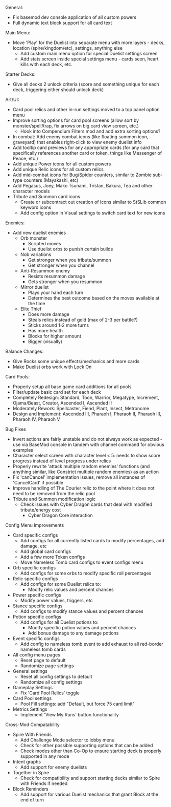 General:
- Fix basemod dev console application of all custom powers
- Full dynamic text block support for all card text

Main Menu:
- Move 'Play' for the Duelist into separate menu with more layers - decks, location (spire/kingdom/etc), settings, anything else
	- Add custom main menu option for special Duelist settings screen
	- Add stats screen inside special settings menu - cards seen, heart kills with each deck, etc.

Starter Decks:
- Give all decks 2 unlock criteria (score and something unique for each deck, triggering either should unlock deck)

Art/UI:
- Card pool relics and other in-run settings moved to a top panel option menu
- Improve sorting options for card pool screens (allow sort by monster/spell/trap, fix arrows on big card view screen, etc.)
    - Hook into Compendium Filters mod and add extra sorting options?
- In combat: Add enemy combat icons (like floating summon icon, graveyard) that enables right-click to view enemy duelist info
- Add tooltip card previews for any appropriate cards (for any card that specifically references another card or token, things like Messenger of Peace, etc.)
- Add unique Power icons for all custom powers
- Add unique Relic icons for all custom relics
- Add mid-combat icons for Bug/Spider counters, similar to Zombie sub-type counters (Mayakashi, etc)
- Add Pegasus, Joey, Mako Tsunami, Tristan, Bakura, Tea and other character models
- Tribute and Summon card icons
	- Create or subcontract out creation of icons similar to StSLib common keyword icons
	- Add config option in Visual settings to switch card text for new icons

Enemies:
- Add new duelist enemies
    - Orb monster
        - Scripted moves
        - Use duelist orbs to punish certain builds
    - Nob variations
        - Get stronger when you tribute/summon
        - Get stronger when you channel
    - Anti-Resummon enemy
        - Resists resummon damage
        - Gets stronger when you resummon
    - Mirror duelist
        - Plays your hand each turn
        - Determines the best outcome based on the moves available at the time
    - Elite Thief
        - Does more damage
        - Steals relics instead of gold (max of 2-3 per battle?)
        - Sticks around 1-2 more turns
        - Has more health
        - Blocks for higher amount
        - Bigger (visually)

Balance Changes:
- Give Rocks some unique effects/mechanics and more cards
- Make Duelist orbs work with Lock On

Card Pools:
- Properly setup all base game card additions for all pools
- Filter/update basic card set for each deck
- Completely Redesign: Standard, Toon, Warrior, Megatype, Increment, Ojama/Beast, Creator, Ascended I, Ascended II
- Moderately Rework: Spellcaster, Fiend, Plant, Insect, Metronome
- Design and Implement: Ascended III, Pharaoh I, Pharaoh II, Pharaoh III, Pharaoh IV, Pharaoh V

Bug Fixes
- Invert actions are fairly unstable and do not always work as expected - use via BaseMod console in tandem with channel command for obvious examples
- Character select screen with character level < 5: needs to show score progress instead of level progress under relics
- Properly rewrite 'attack multiple random enemies' functions (and anything similar, like Constrict multiple random enemies) as an action
- Fix 'canCancel' implementation issues, remove all instances of 'CancelCard' if possible
- Improve handling of The Courier relic to the point where it does not need to be removed from the relic pool
- Tribute and Summon modification logic
	- Check issues with Cyber Dragon cards that deal with modified tribute/energy cost
		- Cyber Dragon Core interaction

Config Menu Improvements
- Card specific configs
    - Add configs for all currently listed cards to modify percentages, add damage, etc
    - Add global card configs
    - Add a few more Token configs
    - Move Nameless Tomb card configs to event configs menu
- Orb specific configs
    - Add configs for some orbs to modify specific roll percentages
- Relic specific configs
    - Add configs for some Duelist relics to:
        - Modify relic values and percent chances
- Power specific configs
  - Modify power values, triggers, etc
- Stance specific configs
    - Add configs to modify stance values and percent chances
- Potion specific configs
    - Add configs for all Duelist potions to:
        - Modify specific potion values and percent chances
        - Add bonus damage to any damage potions
- Event specific configs
  - Add config to nameless tomb event to add exhaust to all red-border nameless tomb cards
- All config menu pages
	- Reset page to default
	- Randomize page settings
- General settings
	- Reset all config settings to default
	- Randomize all config settings
- Gameplay Settings
	- Fix 'Card Pool Relics' toggle
- Card Pool settings
	- Pool Fill settings: add "Default, but force 75 card limit"
- Metrics Settings
  - Implement 'View My Runs' button functionality

Cross-Mod Compatability
- Spire With Friends
    - Add Challenge Mode selector to lobby menu
    - Check for other possible supporting options that can be added
    - Check modes other than Co-Op to ensure starting deck is properly supported in any mode
- Intent graphs
  - Add support for enemy duelists
- Together in Spire
  - Check for compatibility and support starting decks similar to Spire with Friends if needed
- Block Reminders
  - Add support for various Duelist mechanics that grant Block at the end of turn
